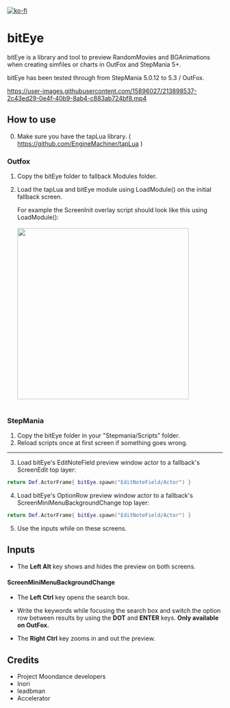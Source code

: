 [![ko-fi](https://ko-fi.com/img/githubbutton_sm.svg)](https://ko-fi.com/W7W32691S)

# bitEye
bitEye is a library and tool to preview RandomMovies and BGAnimations when creating simfiles or charts in OutFox and StepMania 5+.

bitEye has been tested through from StepMania 5.0.12 to 5.3 / OutFox.

https://user-images.githubusercontent.com/15896027/213898537-2c43ed29-0e4f-40b9-8ab4-c883ab724bf8.mp4

## How to use

0. Make sure you have the tapLua library. ( https://github.com/EngineMachiner/tapLua )

### Outfox

1. Copy the bitEye folder to fallback Modules folder.
2. Load the tapLua and bitEye module using LoadModule() on the initial fallback screen.

   For example the ScreenInit overlay script should look like this using LoadModule(): <br><br>
   <img src=https://github.com/EngineMachiner/bitEye/assets/15896027/53af2402-f49d-46e2-8a46-f46d68b3ed37 width=400>
   <br><br>

### StepMania

1. Copy the bitEye folder in your "Stepmania/Scripts" folder.
2. Reload scripts once at first screen if something goes wrong.

---

3. Load bitEye's EditNoteField preview window actor to a fallback's ScreenEdit top layer:
```lua 
return Def.ActorFrame{ bitEye.spawn("EditNoteField/Actor") }
```

4. Load bitEye's OptionRow preview window actor to a fallback's ScreenMiniMenuBackgroundChange top layer:
```lua 
return Def.ActorFrame{ bitEye.spawn("EditNoteField/Actor") }
```

5. Use the inputs while on these screens.

## Inputs
* The **Left Alt** key shows and hides the preview on both screens.

#### ScreenMiniMenuBackgroundChange
* The **Left Ctrl** key opens the search box. 
* Write the keywords while focusing the search box and switch the option row between results by using the **DOT** and **ENTER** keys. **Only available on OutFox.**

* The **Right Ctrl** key zooms in and out the preview.

## Credits
- Project Moondance developers
- Inori
- leadbman
- Accelerator

